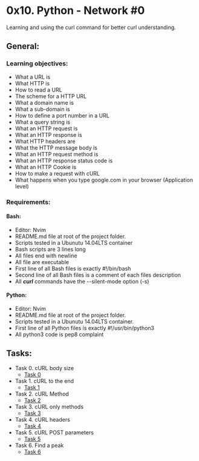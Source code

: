 # 0x10. Python - Network #0

Learning and using the curl command for better curl understanding.

## General:
### Learning objectives:
- What a URL is
- What HTTP is
- How to read a URL
- The scheme for a HTTP URL
- What a domain name is
- What a sub-domain is
- How to define a port number in a URL
- What a query string is
- What an HTTP request is
- What an HTTP response is
- What HTTP headers are
- What the HTTP message body is
- What an HTTP request method is
- What an HTTP response status code is
- What an HTTP Cookie is
- How to make a request with cURL
- What happens when you type google.com in your browser (Application level)
### Requirements:
#### Bash:
- Editor: Nvim
- README.md file at root of the project folder.
- Scripts tested in a Ubunutu 14.04LTS container
- Bash scripts are 3 lines long
- All files end with newline
- All file are executable
- First line of all Bash files is exactly #!/bin/bash
- Second line of all Bash files is a comment of each files description
- All ___curl___ commands have the --silent-mode option (-s)
#### Python:
- Editor: Nvim
- README.md file at root of the project folder.
- Scripts tested in a Ubunutu 14.04LTS container.
- First line of all Python files is exactly #!/usr/bin/python3
- All python3 code is pep8 complaint

## Tasks:
 - Task 0. cURL body size
   - [Task 0](https://github.com/angel19951/holbertonschool-higher_level_programming/blob/main/0x10-python-network_0/0-body_size.sh)
 - Task 1. cURL to the end
   - [Task 1](https://github.com/angel19951/holbertonschool-higher_level_programming/blob/main/0x10-python-network_0/1-body.sh)
 - Task 2. cURL Method
   - [Task 2](https://github.com/angel19951/holbertonschool-higher_level_programming/blob/main/0x10-python-network_0/2-delete.sh)
 - Task 3. cURL only methods 
   - [Task 3](https://github.com/angel19951/holbertonschool-higher_level_programming/blob/main/0x10-python-network_0/3-methods.sh)
 - Task 4. cURL headers
   - [Task 4](https://github.com/angel19951/holbertonschool-higher_level_programming/blob/main/0x10-python-network_0/4-header.sh)
 - Task 5. cURL POST parameters 
   - [Task 5](https://github.com/angel19951/holbertonschool-higher_level_programming/blob/main/0x10-python-network_0/5-post_params.sh)
 - Task 6. Find a peak 
   - [Task 6]()
